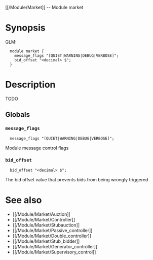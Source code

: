[[/Module/Market]] -- Module market

# Synopsis
GLM:
~~~
  module market {
    message_flags "[QUIET|WARNING|DEBUG|VERBOSE]";
    bid_offset "<decimal> $";
  }
~~~

# Description

TODO

## Globals

### `message_flags`
~~~
  message_flags "[QUIET|WARNING|DEBUG|VERBOSE]";
~~~

Module message control flags

### `bid_offset`
~~~
  bid_offset "<decimal> $";
~~~

The bid offset value that prevents bids from being wrongly triggered

# See also
* [[/Module/Market/Auction]]
* [[/Module/Market/Controller]]
* [[/Module/Market/Stubauction]]
* [[/Module/Market/Passive_controller]]
* [[/Module/Market/Double_controller]]
* [[/Module/Market/Stub_bidder]]
* [[/Module/Market/Generator_controller]]
* [[/Module/Market/Supervisory_control]]

